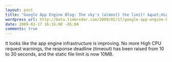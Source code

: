 ```yaml
--- 
layout: post
title: "Google App Engine Blog: The sky's (almost) the limit! &quot;High CPU&quot; is no more."
wordpress_url: http://beta.timbroder.com/2009/02/17/google-app-engine-blog-the-skys-almost-the-limit-high-cpu-is-no-more/
date: 2009-02-17 16:16:00 -05:00
comments: true
---
```

It looks like the app engine infrastructure is improving.  No more High CPU request warnings, the response deadline (timeout) has been raised from 10 to 30 seconds, and the static file limit is now 10MB.

